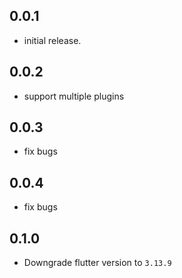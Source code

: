 ## 0.0.1

* initial release.

## 0.0.2

* support multiple plugins

## 0.0.3

* fix bugs

## 0.0.4

* fix bugs

## 0.1.0

* Downgrade flutter version to `3.13.9`
